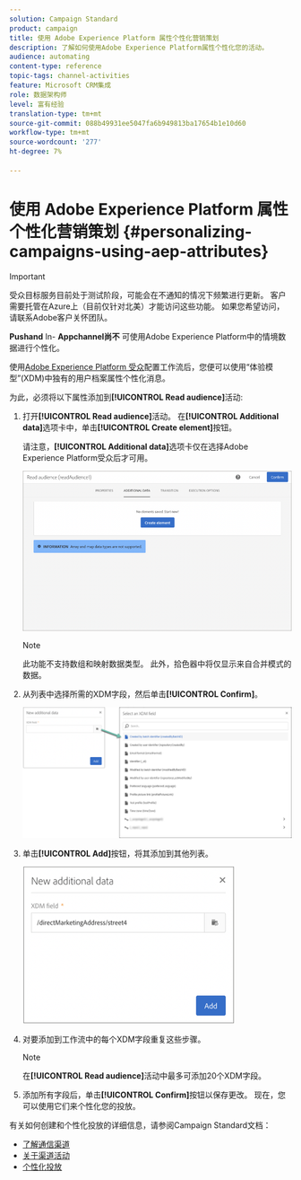 ```yaml
---
solution: Campaign Standard
product: campaign
title: 使用 Adobe Experience Platform 属性个性化营销策划
description: 了解如何使用Adobe Experience Platform属性个性化您的活动。
audience: automating
content-type: reference
topic-tags: channel-activities
feature: Microsoft CRM集成
role: 数据架构师
level: 富有经验
translation-type: tm+mt
source-git-commit: 088b49931ee5047fa6b949813ba17654b1e10d60
workflow-type: tm+mt
source-wordcount: '277'
ht-degree: 7%

---
```



# 使用 Adobe Experience Platform 属性个性化营销策划 {#personalizing-campaigns-using-aep-attributes}

>[!IMPORTANT]
>
>受众目标服务目前处于测试阶段，可能会在不通知的情况下频繁进行更新。 客户需要托管在Azure上（目前仅针对北美）才能访问这些功能。 如果您希望访问，请联系Adobe客户关怀团队。
>
>**Pushand** In- **Appchannel尚不** 可使用Adobe Experience Platform中的情境数据进行个性化。

使用[Adobe Experience Platform 受众](../../integrating/using/aep-about-audience-destinations-service.md)配置工作流后，您便可以使用“体验模型”(XDM)中独有的用户档案属性个性化消息。

为此，必须将以下属性添加到&#x200B;**[!UICONTROL Read audience]**&#x200B;活动:

1. 打开&#x200B;**[!UICONTROL Read audience]**&#x200B;活动。 在&#x200B;**[!UICONTROL Additional data]**&#x200B;选项卡中，单击&#x200B;**[!UICONTROL Create element]**&#x200B;按钮。

   请注意，**[!UICONTROL Additional data]**&#x200B;选项卡仅在选择Adobe Experience Platform受众后才可用。

   ![](assets/aep_wkf_readaudience_attributes.png)

   >[!NOTE]
   >
   >此功能不支持数组和映射数据类型。 此外，拾色器中将仅显示来自合并模式的数据。

1. 从列表中选择所需的XDM字段，然后单击&#x200B;**[!UICONTROL Confirm]**。

   ![](assets/aep_wkf_readaudience_perso1.png)

1. 单击&#x200B;**[!UICONTROL Add]**&#x200B;按钮，将其添加到其他列表。

   ![](assets/aep_wkf_readaudience_perso3.png)

1. 对要添加到工作流中的每个XDM字段重复这些步骤。

   >[!NOTE]
   >
   >在&#x200B;**[!UICONTROL Read audience]**&#x200B;活动中最多可添加20个XDM字段。

1. 添加所有字段后，单击&#x200B;**[!UICONTROL Confirm]**&#x200B;按钮以保存更改。 现在，您可以使用它们来个性化您的投放。

有关如何创建和个性化投放的详细信息，请参阅Campaign Standard文档：

* [了解通信渠道](../../channels/using/get-started-communication-channels.md)
* [关于渠道活动](../../automating/using/about-channel-activities.md)
* [个性化投放](../../designing/using/personalization.md)
